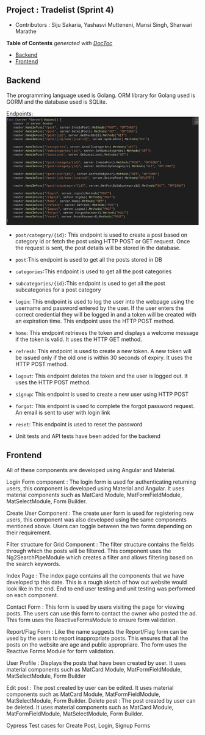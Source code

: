 ## Project : Tradelist (Sprint 4)
* Contributors : Siju Sakaria, Yashasvi Mutteneni, Mansi Singh, Sharwari Marathe

<!-- START doctoc generated TOC please keep comment here to allow auto update -->
<!-- DON'T EDIT THIS SECTION, INSTEAD RE-RUN doctoc TO UPDATE -->
**Table of Contents**  *generated with [DocToc](https://github.com/thlorenz/doctoc)*

- [Backend](#backend)
- [Frontend](#frontend)

<!-- END doctoc generated TOC please keep comment here to allow auto update -->



## Backend 
The programming language used is Golang. ORM library for Golang used is GORM and the database used is SQLite.

Endpoints: ![Alt text](endpoints_sprint4.png)

* `post/category/{id}`: This endpoint is used to create a post based on category id or fetch the post using HTTP POST or GET request. 
   Once the request is sent, the post details will be stored in the database.
* `post`:This endpoint is used to get all the posts stored in DB
* `categories`:This endpoint is used to get all the post categories
* `subcategories/{id}`:This endpoint is used to get all the post subcategories for a post category
* `login`: This endpoint is used to log the user into the webpage using the username and password entered by the user. If the user enters the correct credential they will be logged in and a token will be created with an expiration time. This endpoint uses the HTTP POST method.
* `home`: This endpoint retrieves the token and displays a welcome message if the token is valid. It uses the HTTP GET method.
* `refresh`: This endpoint is used to create a new token. A new token will be issued only if the old one is within 30 seconds of expiry. It uses the HTTP POST method.
* `logout`: This endpoint deletes the token and the user is logged out. It uses the HTTP POST method.
* `signup`: This endpoint is used to create a new user using HTTP POST
* `forgot`: This endpoint is used to complete the forgot password request. An email is sent to user with login link
* `reset`: This endpoint is used to reset the password

* Unit tests and API tests have been added for the backend




## Frontend
All of these components are developed using Angular and Material.

Login Form component : The login form is used for authenticating returning users, this component is developed using Material and Angular. It uses material components such as MatCard Module, MatFormFieldModule, MatSelectModule, Form Builder.

Create User Component : The create user form is used for registering new users, this component was also developed using the same components mentioned above. Users can toggle between the two forms depending on their requirement.

Filter structure for Grid Component : The filter structure contains the fields through which the posts will be filtered. This component uses the Ng2SearchPipeModule which creates a filter and allows filtering based on the search keywords.

Index Page : The index page contains all the components that we have developed tp this date. This is a rough sketch of how out website would look like in the end. End to end user testing and unit testing was performed on each component.

Contact Form : This form is used by users visiting the page for viewing posts. The users can use this form to contact the owner who posted the ad. This form uses the ReactiveFormsModule to ensure form validation.

Report/Flag Form : Like the name suggests the Report/Flag form can be used by the users to report inappropriate posts. This ensures that all the posts on the website are age and public appropriare. The form uses the Reactive Forms Module for form validation.

User Profile : Displays the posts that have been created by user. It uses material components such as MatCard Module, MatFormFieldModule, MatSelectModule, Form Builder

Edit post : The post created by user can be edited. It uses material components such as MatCard Module, MatFormFieldModule, MatSelectModule, Form Builder. 
Delete post : The post created by user can be deleted. It uses material components such as MatCard Module, MatFormFieldModule, MatSelectModule, Form Builder. 


Cypress Test cases for Create Post, Login, Signup Forms
